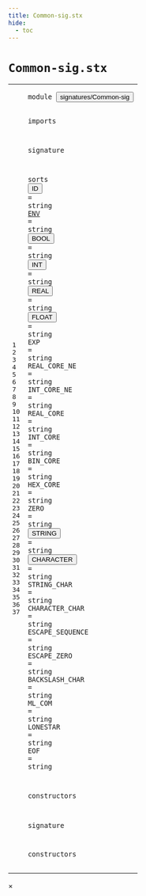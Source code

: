 ```yaml
---
title: Common-sig.stx
hide:
  - toc
---
```


# `Common-sig.stx`



[pdmosses/metaborg-poosl/org.metaborg.lang.poosl/src-gen/statix/signatures/Common-sig.stx]: https://github.com/pdmosses/metaborg-poosl/blob/master/org.metaborg.lang.poosl/src-gen/statix/signatures/Common-sig.stx "The source file on GitHub"

<div class="stx"><table class="highlighttable"><tbody><tr><td class="linenos"><div class="linenodiv"><pre><span></span>1
2
3
4
5
6
7
8
9
10
11
12
13
14
15
16
17
18
19
20
21
22
23
24
25
26
27
28
29
30
31
32
33
34
35
36
37
</pre></div></td>
<td class="code"><pre><code><span class="keyword">module</span> <button class="modal-open" id="signatures/Common-sig_1_8" title="a definition with multiple references" data-urls="../ExprStat-sig.stx/#signatures/Common-sig line 4_3; ../Poosl-sig.stx/#signatures/Common-sig line 4_3; ../../../../trans/statics-comm.stx/#signatures/Common-sig line 5_5; ../../../../trans/statics-expr-stat.stx/#signatures/Common-sig line 5_5; ../../../../trans/statics-names.stx/#signatures/Common-sig line 5_5; ../../../../trans/statics-opt.stx/#signatures/Common-sig line 5_5; ../../../../trans/statics-typing.stx/#signatures/Common-sig line 5_5; ../../../../trans/statics.stx/#signatures/Common-sig line 5_5"><span class="token sort_Id">signatures/Common-sig</span></button>

<span class="keyword">imports</span>

<span class="keyword">signature</span>

  <span class="keyword">sorts</span>
    <span class="cons_SortAlias"><button class="modal-open" id="ID_8_5" title="a definition with multiple references" data-urls="../ExprStat-sig.stx/#ID line 74_21, 74_26, 75_24, 75_29, 83_25, 94_22, 96_25, 98_28, 103_66, 112_21, 113_26; ../Poosl-sig.stx/#ID line 96_18, 99_49, 101_40, 101_64, 102_71, 103_72, 104_29, 104_53, 105_60, 106_61, 114_15, 116_19, 117_28, 118_37, 119_40, 126_37, 128_38, 130_12, 132_31, 132_36, 133_28, 133_33, 134_30, 137_37, 139_33, 139_38, 142_25, 146_20, 146_25, 147_20; ../Stratego-Poosl-sig.stx/#ID line 80_37, 81_37"><span class="token sort_Id">ID</span></button> <span class="operator">=</span> <span class="cons_StringSort"><span class="keyword">string</span></span></span>
    <span class="cons_SortAlias"><a href="../ExprStat-sig.stx/#ENV_122_27" id="ENV_9_5" title="a definition with a single reference"><span class="token sort_Id">ENV</span></a> <span class="operator">=</span> <span class="cons_StringSort"><span class="keyword">string</span></span></span>
    <span class="cons_SortAlias"><button class="modal-open" id="BOOL_10_5" title="a definition with multiple references" data-urls="../ExprStat-sig.stx/#BOOL line 115_23; ../Stratego-Poosl-sig.stx/#BOOL line 146_37"><span class="token sort_Id">BOOL</span></button> <span class="operator">=</span> <span class="cons_StringSort"><span class="keyword">string</span></span></span>
    <span class="cons_SortAlias"><button class="modal-open" id="INT_11_5" title="a definition with multiple references" data-urls="../ExprStat-sig.stx/#INT line 118_23; ../Stratego-Poosl-sig.stx/#INT line 149_37"><span class="token sort_Id">INT</span></button> <span class="operator">=</span> <span class="cons_StringSort"><span class="keyword">string</span></span></span>
    <span class="cons_SortAlias"><button class="modal-open" id="REAL_12_5" title="a definition with multiple references" data-urls="../ExprStat-sig.stx/#REAL line 120_20; ../Stratego-Poosl-sig.stx/#REAL line 150_37"><span class="token sort_Id">REAL</span></button> <span class="operator">=</span> <span class="cons_StringSort"><span class="keyword">string</span></span></span>
    <span class="cons_SortAlias"><button class="modal-open" id="FLOAT_13_5" title="a definition with multiple references" data-urls="../ExprStat-sig.stx/#FLOAT line 117_21; ../Stratego-Poosl-sig.stx/#FLOAT line 148_37"><span class="token sort_Id">FLOAT</span></button> <span class="operator">=</span> <span class="cons_StringSort"><span class="keyword">string</span></span></span>
    <span class="cons_SortAlias"><span id="EXP_14_5" title="a definition with no references"><span class="token sort_Id">EXP</span></span> <span class="operator">=</span> <span class="cons_StringSort"><span class="keyword">string</span></span></span>
    <span class="cons_SortAlias"><span id="REAL_CORE_NE_15_5" title="a definition with no references"><span class="token sort_Id">REAL_CORE_NE</span></span> <span class="operator">=</span> <span class="cons_StringSort"><span class="keyword">string</span></span></span>
    <span class="cons_SortAlias"><span id="INT_CORE_NE_16_5" title="a definition with no references"><span class="token sort_Id">INT_CORE_NE</span></span> <span class="operator">=</span> <span class="cons_StringSort"><span class="keyword">string</span></span></span>
    <span class="cons_SortAlias"><span id="REAL_CORE_17_5" title="a definition with no references"><span class="token sort_Id">REAL_CORE</span></span> <span class="operator">=</span> <span class="cons_StringSort"><span class="keyword">string</span></span></span>
    <span class="cons_SortAlias"><span id="INT_CORE_18_5" title="a definition with no references"><span class="token sort_Id">INT_CORE</span></span> <span class="operator">=</span> <span class="cons_StringSort"><span class="keyword">string</span></span></span>
    <span class="cons_SortAlias"><span id="BIN_CORE_19_5" title="a definition with no references"><span class="token sort_Id">BIN_CORE</span></span> <span class="operator">=</span> <span class="cons_StringSort"><span class="keyword">string</span></span></span>
    <span class="cons_SortAlias"><span id="HEX_CORE_20_5" title="a definition with no references"><span class="token sort_Id">HEX_CORE</span></span> <span class="operator">=</span> <span class="cons_StringSort"><span class="keyword">string</span></span></span>
    <span class="cons_SortAlias"><span id="ZERO_21_5" title="a definition with no references"><span class="token sort_Id">ZERO</span></span> <span class="operator">=</span> <span class="cons_StringSort"><span class="keyword">string</span></span></span>
    <span class="cons_SortAlias"><button class="modal-open" id="STRING_22_5" title="a definition with multiple references" data-urls="../ExprStat-sig.stx/#STRING line 121_22; ../Poosl-sig.stx/#STRING line 93_14, 94_17; ../Stratego-Poosl-sig.stx/#STRING line 151_37"><span class="token sort_Id">STRING</span></button> <span class="operator">=</span> <span class="cons_StringSort"><span class="keyword">string</span></span></span>
    <span class="cons_SortAlias"><button class="modal-open" id="CHARACTER_23_5" title="a definition with multiple references" data-urls="../ExprStat-sig.stx/#CHARACTER line 116_25; ../Stratego-Poosl-sig.stx/#CHARACTER line 147_37"><span class="token sort_Id">CHARACTER</span></button> <span class="operator">=</span> <span class="cons_StringSort"><span class="keyword">string</span></span></span>
    <span class="cons_SortAlias"><span id="STRING_CHAR_24_5" title="a definition with no references"><span class="token sort_Id">STRING_CHAR</span></span> <span class="operator">=</span> <span class="cons_StringSort"><span class="keyword">string</span></span></span>
    <span class="cons_SortAlias"><span id="CHARACTER_CHAR_25_5" title="a definition with no references"><span class="token sort_Id">CHARACTER_CHAR</span></span> <span class="operator">=</span> <span class="cons_StringSort"><span class="keyword">string</span></span></span>
    <span class="cons_SortAlias"><span id="ESCAPE_SEQUENCE_26_5" title="a definition with no references"><span class="token sort_Id">ESCAPE_SEQUENCE</span></span> <span class="operator">=</span> <span class="cons_StringSort"><span class="keyword">string</span></span></span>
    <span class="cons_SortAlias"><span id="ESCAPE_ZERO_27_5" title="a definition with no references"><span class="token sort_Id">ESCAPE_ZERO</span></span> <span class="operator">=</span> <span class="cons_StringSort"><span class="keyword">string</span></span></span>
    <span class="cons_SortAlias"><span id="BACKSLASH_CHAR_28_5" title="a definition with no references"><span class="token sort_Id">BACKSLASH_CHAR</span></span> <span class="operator">=</span> <span class="cons_StringSort"><span class="keyword">string</span></span></span>
    <span class="cons_SortAlias"><span id="ML_COM_29_5" title="a definition with no references"><span class="token sort_Id">ML_COM</span></span> <span class="operator">=</span> <span class="cons_StringSort"><span class="keyword">string</span></span></span>
    <span class="cons_SortAlias"><span id="LONESTAR_30_5" title="a definition with no references"><span class="token sort_Id">LONESTAR</span></span> <span class="operator">=</span> <span class="cons_StringSort"><span class="keyword">string</span></span></span>
    <span class="cons_SortAlias"><span id="EOF_31_5" title="a definition with no references"><span class="token sort_Id">EOF</span></span> <span class="operator">=</span> <span class="cons_StringSort"><span class="keyword">string</span></span></span>

  <span class="keyword">constructors</span>

<span class="keyword">signature</span>

  <span class="keyword">constructors</span>
</code></pre></td></tr></tbody></table></div>

<div id="modal">
  <div id="modal-content">
    <span id="modal-close">&times;</span>
    <h2 id="modal-h2"></h2>
    <p  id="modal-p"></p>
    <ul id="modal-ul"></ul>
  </div>
</div>
